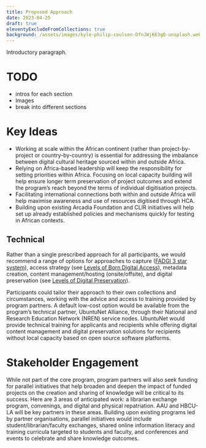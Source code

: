 ```yaml
---
title: Proposed Approach
date: 2023-04-25
draft: true
eleventyExcludeFromCollections: true
background: /assets/images/kyle-philip-coulson-DfnJWjK63gQ-unsplash.webp
---
```


Introductory paragraph.

# TODO

* intros for each section
* Images
* break into different sections

# Key Ideas

* Working at scale within the African continent (rather than project-by-project or country-by-country) is essential for addressing the imbalance between digital cultural heritage sourced within and outside Africa.
* Relying on Africa-based leadership will keep the responsibility for setting priorities within Africa.
Focusing on local capacity building will help ensure longer term preservation of project outcomes and extend the program’s reach beyond the terms of individual digitisation projects.
* Facilitating international connections both within and outside Africa will help maximise awareness and use of resources digitised through HCA.
* Building upon existing Arcadia Foundation and CLIR initiatives will help set up already established policies and mechanisms quickly for testing in African contexts.

## Technical

Rather than a single prescribed approach for all participants, we would recommend a range of options for approaches to capture ([FADGI 3 star system](https://www.digitizationguidelines.gov/guidelines/FADGI%20Federal%20%20Agencies%20Digital%20Guidelines%20Initiative-2016%20Final_rev1.pdf)), access strategy (see [Levels of Born Digital Access](https://osf.io/hqmy4)), metadata creation, content management/hosting (onsite/offsite), and digital preservation (see [Levels of Digital Preservation](https://osf.io/36xfy)). 

Participants could tailor their approach to their own collections and circumstances, working with the advice and access to training provided by program partners. A default low-cost option would be available from the program’s technical partner, UbuntuNet Alliance, through their National and Research Education Network (NREN) service nodes. UbuntuNet would provide technical training for applicants and recipients while offering digital content management and digital preservation solutions for recipients without local capacity based on open source software platforms.

# Stakeholder Engagement

While not part of the core program, program partners will also seek funding for parallel initiatives that help broaden and deepen the impact of funded projects on the creation and sharing of knowledge will be critical to its success. Here are 3 areas of anticipated work: a librarian exchange program, convenings, and digital and physical repatriation. AAU and HBCU-LA will be key partners in these areas. Building upon existing programs led by partner organisations, parallel initiatives would include student/librarian/faculty exchanges, shared online information literacy and training curricula targeted to students and faculty, and conferences and events to celebrate and share knowledge outcomes.